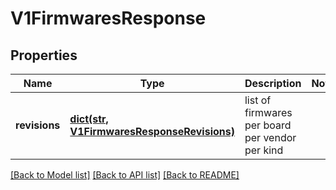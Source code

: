 # V1FirmwaresResponse

## Properties
Name | Type | Description | Notes
------------ | ------------- | ------------- | -------------
**revisions** | [**dict(str, V1FirmwaresResponseRevisions)**](V1FirmwaresResponseRevisions.md) | list of firmwares per board per vendor per kind | 

[[Back to Model list]](../README.md#documentation-for-models) [[Back to API list]](../README.md#documentation-for-api-endpoints) [[Back to README]](../README.md)


